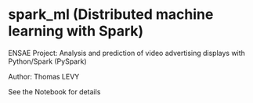 # spark_ml (Distributed machine learning with Spark)
ENSAE Project: Analysis and prediction of video advertising displays with Python/Spark (PySpark)

Author: Thomas LEVY

See the Notebook for details  

